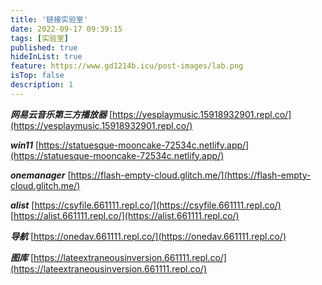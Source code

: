 ```yaml
---
title: '链接实验室'
date: 2022-09-17 09:39:15
tags: [实验室]
published: true
hideInList: true
feature: https://www.gd1214b.icu/post-images/lab.png
isTop: false
description: 1
---
```

***网易云音乐第三方播放器***
[https://yesplaymusic.15918932901.repl.co/](https://yesplaymusic.15918932901.repl.co/)

***win11***
[https://statuesque-mooncake-72534c.netlify.app/](https://statuesque-mooncake-72534c.netlify.app/)

***onemanager***
[https://flash-empty-cloud.glitch.me/](https://flash-empty-cloud.glitch.me/)

***alist***
[https://csyfile.661111.repl.co/](https://csyfile.661111.repl.co/)
[https://alist.661111.repl.co/](https://alist.661111.repl.co/)

***导航***
[https://onedav.661111.repl.co/](https://onedav.661111.repl.co/)

***图库***
[https://lateextraneousinversion.661111.repl.co/](https://lateextraneousinversion.661111.repl.co/)
